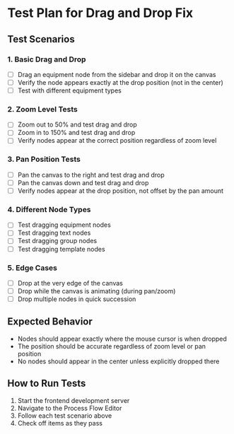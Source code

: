 # Test Plan for Drag and Drop Fix

## Test Scenarios

### 1. Basic Drag and Drop
- [ ] Drag an equipment node from the sidebar and drop it on the canvas
- [ ] Verify the node appears exactly at the drop position (not in the center)
- [ ] Test with different equipment types

### 2. Zoom Level Tests
- [ ] Zoom out to 50% and test drag and drop
- [ ] Zoom in to 150% and test drag and drop
- [ ] Verify nodes appear at the correct position regardless of zoom level

### 3. Pan Position Tests
- [ ] Pan the canvas to the right and test drag and drop
- [ ] Pan the canvas down and test drag and drop
- [ ] Verify nodes appear at the drop position, not offset by the pan amount

### 4. Different Node Types
- [ ] Test dragging equipment nodes
- [ ] Test dragging text nodes
- [ ] Test dragging group nodes
- [ ] Test dragging template nodes

### 5. Edge Cases
- [ ] Drop at the very edge of the canvas
- [ ] Drop while the canvas is animating (during pan/zoom)
- [ ] Drop multiple nodes in quick succession

## Expected Behavior
- Nodes should appear exactly where the mouse cursor is when dropped
- The position should be accurate regardless of zoom level or pan position
- No nodes should appear in the center unless explicitly dropped there

## How to Run Tests
1. Start the frontend development server
2. Navigate to the Process Flow Editor
3. Follow each test scenario above
4. Check off items as they pass